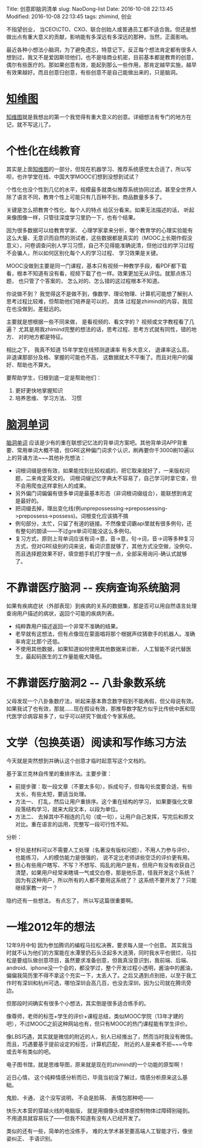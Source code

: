 Title: 创意即脑洞清单
slug: NaoDong-list
Date: 2016-10-08 22:13:45
Modified: 2016-10-08 22:13:45 
tags: zhimind, 创业  

不指望创业， 当CEO\CTO、CXO、联合创始人或普通员工都不适合我。但还是想做出点有重大意义的贡献，影响能有多深远有多深远的那种，当然，正面影响。

最近各种小想法小脑洞，为了避免遗忘，特意记下。反正每个想法肯定都有很多人想到过，我又不是爱因斯坦他们，也不是啥商业机密，目前基本都是教育的创意，偶尔有些医疗的。那如果创意有效，能起到那么一些作用，那肯定越早实施，越早有效果越好。而且创意归创意，有些创意不是自己能做出来的，只是脑洞。

# [知维图](zhimind.com)

[知维图](zhimind.com)就是我想出的第一个我觉得有重大意义的创意。详细想法有专门的地方在记，就不写这儿了。

#  个性化在线教育

其实是上面[知维图](zhimind.com)的一部分，但现在机器学习、推荐系统感觉太合适了，所以写呗，也许学堂在线、中国大学MOOC们想到没想到试试？  

个性化也没个性到几亿的水平，规模最多就类似推荐系统协同过滤。甚至全世界人除了语言不同，教育个性上可能只有几百种不到，商品数量多多了。

关键是怎么把教育个性化、每个人的特点 给区分看来。如果无法描述的话， 听起来像图像一样，只管往深度学习里扔一下，也有个结果。

因为很多数据可以给教育学家、 心理学家拿来分析，哪个教育学的心理实验能有这么大量、无意识而自然的测试者，这些数据都是真实的（MOOC上长期作假没意义），问卷调查问别人学习习惯，自己不见得能准确说清，但他过往的学习过程不会骗人，所以如何区别化每个人的学习过程、 学习效果是关键。

MOOC没做到主要是同一门课程，基本只有视频一种教学手段，看PDF都下载看，根本不知道有没有看，视频下载了也一样。效果更加无从评估。就那点练习题， 也只管了个答案的， 怎么对的、怎么错的这过程根本不知道。

你说做不到？ 我觉得这不是做不到，像数学、理论物理、计算机可能想了解别人思考过程比较难，但帮助他们培养是可以的， 具体 过程是zhimind的内容，我现在也没做到，差挺远的。

主要就是想根据一些不同来做， 是看视频的、看文字的？ 视频或文字教程看了几遍？ 尤其是用我zhimind完整的想法的话，思考过程、思考方式就有同性，错的地方、 对的地方都是特征。

相比之下， 我真不知道 15年学堂在线预测退课率 有多大意义， 退课率这么高， 非退课那部分及格、掌握的可能也不高， 这数据就太不平衡了。而且对用户的偏好、帮助也不算大。

要帮助学生，归根到底一定是帮助他们：

1. 更好更快地掌握知识
2. 培养思维、 学习方法、 习惯
    
# [脑洞单词](http://zhimind.com/reciteWord.html) 

[脑洞单词](http://zhimind.com/reciteWord.html) 应该是少有的重在联想记忆法的背单词方案吧。其他背单词APP背重要、常用单词大概不错，但GRE这种偏门词求个认识，刷再要你千3000刷10遍以上的背诵方法~~~其他补充想法：
  
- 词根词缀是很有效，如果能找到比较权威的，把它取来就好了，一来版权问题，二来肯定英文的。 词根词缀记忆字典太不容易了，自己学习时拿它查，但不会用爬虫这样拿别人的成果。
- 另外偏门词偏偏有很多单词是最基本形态（非词根词缀组合），能联想到肯定是最好的。
- 把词缀去掉，理出变化线(例unprepossessing->prepossessing->prepossess->possess)。词根变化应该搞不搞
- 例句部分，太忙，只留了有道的链接。不然像爱词霸api里就有很多例句，还有整句的朗读——不过gre单词可能没这么多例句。
- 复习方式，原则上背单词应该有词->意，音->意，句->词，音->词等多种复习方式，但对GRE级别的词来说，看词识意就够了，其他方式没空做，没例句，而且选择题效果不好，填空题手机打字慢一点，全部采用询问-确认式就够了。

# 不靠谱医疗脑洞 -- 疾病查询系统脑洞

如果有疾病症状（外部表现）到疾病的关系的数据集，那是否可以用自然语言处理查询用户描述的病状，返回个可能的疾病列表。
  
- 纯粹靠用户描述返回一个非常不准确的结果。
- 老早就有这想法，但有点像现在蒙面唱将那个根据声纹猜歌手的机器人。准确率肯定比那个还低。
- 不使用其他数据，如果知道如何使用其他数据来诊断， 人工智能不说代替医生，最起码医生的工作量能极大降低。

# 不靠谱医疗脑洞2 -- 八卦象数系统

父母发现一个八卦象数疗法，听起来基本靠念数字假到不能再假，但父母说有效。如果我试了也有效，那就……现在假设有效，那推导数字配方似乎比传统中医和现代医学诊病容易多了，似乎可以研究下做成个专家系统。

# 文学（包换英语）阅读和写作练习方法

今天就是突然想到并确认这个创意才临时起意写这个文档的。

基于富兰克林自传里的重排序法。主要步骤：

- 前提步骤：取一段文章（不要太多句），拆成句子，但每句长度要合适，有些太长，有些太短，要适当处理。 
- 方法一、 打乱，然后让用户重排序。这个重在结构的学习， 如果要强化文章段落结构学习，就来大段文本，以段为单位。
- 方法二、 去掉其中不相连的几句（或一句），让用户自己发挥，写完后和原文对比。重在语言的运用，完整写一段可行性不知。

分析：

- 好处是材料可以不需要人工处理（名著没有版权问题），不用人力参与评价，也能练习， 人的模仿能力是很强的， 说不定比老师讲些空泛的评价更有用。
- 担心有些用户瞎写、不写？不想写、捣乱的用户是有，但用户有没有收获自己清楚，如果用户经常来瞎填一气或交白卷，那是他乐意，怪我开发这个系统？因为有这种用户，所以所有的人都不要用这系统了？ 这系统不要开发了？只能继续家教一对一？

隐约还有一些想法， 有点忘了， 所以写这篇很重要啊。

# 一堆2012年的想法

12年9月中旬 因为参加腾讯的编程马拉松决赛，要求每人提一个创意。 其实我当时就不认为他们的方案能在水潭里扔石头泛起多大涟漪，同时我水平也很烂，马拉松是要组队做创意项目，虽然要求准备创意，但我真没意识到，我前端、后端、android、iphone没一个会的，都没学过，整个开发过程小透明，酱油中的酱油，偏偏我简历里不得不拿这个充实一下，太丢人了。之后又遇到点别扭，以至于我工作时有深圳和杭州可选，哪怕深圳会高几百，也没去深圳，因为公司就在腾讯旁边。

但那段时间确实有很多个小想法，其实倒是很多适合练手的。

像尊师，老师的标签+学生的评价+课程总结，类似MOOC学院（13年才建的吧），不过MOOC之前这种网站也有，但只有MOOC的热门课程能有学生评价。

像LBS巧遇，其实就是微信的附近的人，别人已经推出了，然而当时我没有微信。而且，巧遇要基于提前设定的标签，计算机匹配， 附近的人是来者不拒~~~今年或去年有类似的吧。

电子图书馆，就是思维导图，原来就是现在的zhimind的一个功能的原型啊！

近日心情， 这个纯粹情感分析而已，毕竟当初没了解过，情感分析原来这么基础。

鬼脸、卡通， 这个没写说明， 不会是脸萌、 表情包那种吧——

快乐大本营的穿越火线的电脑版， 就是用摄像头或体感控制物体过障碍别碰到。 不用道具就容易玩了——但我不知道有没有人已经开发了。

类似的还有一些，简单的也没练手， 难的太学术甚至要高端人工智能才行，像坐姿纠正、 手语识别。
